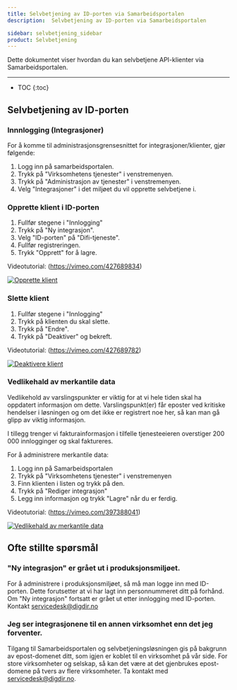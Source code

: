 ```yaml
---
title: Selvbetjening av ID-porten via Samarbeidsportalen
description:  Selvbetjening av ID-porten via Samarbeidsportalen

sidebar: selvbetjening_sidebar
product: Selvbetjening
---
```


Dette dokumentet viser hvordan du kan selvbetjene API-klienter via Samarbeidsportalen.

---
* TOC
{:toc}


## Selvbetjening av ID-porten

### Innnlogging (Integrasjoner)

For å komme til administrasjonsgrensesnittet for integrasjoner/klienter, gjør følgende:

1. Logg inn på samarbeidsportalen.
2. Trykk på "Virksomhetens tjenester" i venstremenyen.
3. Trykk på "Administrasjon av tjenester" i venstremenyen.
4. Velg "Integrasjoner" i det miljøet du vil opprette selvbetjene i.

### Opprette klient i ID-porten

1. Fullfør stegene i "Innlogging"
2. Trykk på "Ny integrasjon".
3. Velg "ID-porten" på "Difi-tjeneste".
5. Fullfør registreringen.
6. Trykk "Opprett" for å lagre.

Videotutorial: (https://vimeo.com/427689834)

[![Opprette klient](https://samarbeid.difi.no/sites/samarbeid2/files/videotutorial_300px.png)](https://vimeo.com/427689834 "Opprette klient")

### Slette klient

1. Fullfør stegene i "Innlogging"
2. Trykk på klienten du skal slette.
3. Trykk på "Endre".
4. Trykk på "Deaktiver" og bekreft.

Videotutorial: (https://vimeo.com/427689782)

[![Deaktivere klient]({{site.baseurl}}/assets/videotutorial_300px.png)](https://vimeo.com/427689782 "Deaktivere klient")

### Vedlikehald av merkantile data

Vedlikehold av varslingspunkter er viktig for at vi hele tiden skal ha oppdatert informasjon om dette. Varslingspunkt(er) får eposter ved kritiske hendelser i løsningen og om det ikke er registrert noe her, så kan man gå glipp av viktig informasjon.

I tillegg trenger vi fakturainformasjon i tilfelle tjenesteeieren overstiger 200 000 innlogginger og skal faktureres.

For å administrere merkantile data:

1. Logg inn på Samarbeidsportalen
2. Trykk på "Virksomhetens tjenester" i venstremenyen
3. Finn klienten i listen og trykk på den.
4. Trykk på "Rediger integrasjon"
5. Legg inn informasjon og trykk "Lagre" når du er ferdig.

Videotutorial: (https://vimeo.com/397388041)

[![Vedlikehald av merkantile data]({{site.baseurl}}/assets/videotutorial_300px.png)](https://vimeo.com/397388041 "Vedlikehald av merkantile data")

## Ofte stillte spørsmål


### "Ny integrasjon" er grået ut i produksjonsmiljøet.

For å administrere i produksjonsmiljøet, så må man logge inn med ID-porten. Dette forutsetter at vi har lagt inn personnummeret ditt på forhånd. Om "Ny integrasjon" fortsatt er grået ut etter innlogging med ID-porten. Kontakt servicedesk@digdir.no

### Jeg ser integrasjonene til en annen virksomhet enn det jeg forventer.

Tilgang til Samarbeidsportalen og selvbetjeningsløsningen gis på bakgrunn av epost-domenet ditt, som igjen er koblet til en virksomhet på vår side.  For store virksomheter og selskap, så kan det være at det gjenbrukes epost-domene på tvers av flere virksomheter. Ta kontakt med servicedesk@digdir.no.
